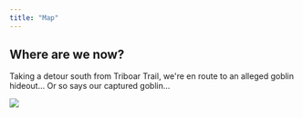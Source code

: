 ```yaml
---
title: "Map"
---
```


## Where are we now?

Taking a detour south from Triboar Trail, we're en route to an alleged goblin hideout... Or so says our captured goblin...

![](/img/Map_Cragmaw_Hideout.png)